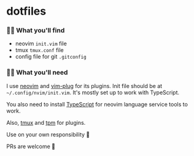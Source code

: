 # dotfiles

### 🕵️‍♀️ What you'll find

- neovim `init.vim` file
- tmux `tmux.conf` file
- config file for git `.gitconfig`

### 👩‍🍳 What you'll need

I use [neovim](https://neovim.io/) and [vim-plug](https://github.com/junegunn/vim-plug) for its plugins.
Init file should be at `~/.config/nvim/init.vim`. It's mostly set up to work with TypeScript.

You also need to install [TypeScript](https://www.typescriptlang.org/) for neovim language service tools to work.

Also, [tmux](https://github.com/tmux/tmux/wiki) and [tpm](https://github.com/tmux-plugins/tpm) for plugins.

Use on your own responsibility 🙅

PRs are welcome 👐
